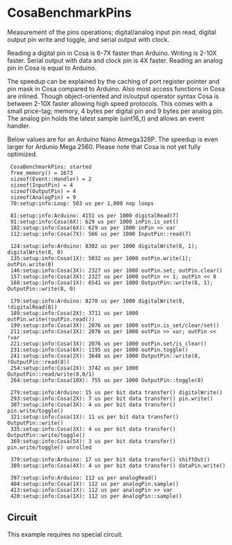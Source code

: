 CosaBenchmarkPins
=================

Measurement of the pins operations; digital/analog input pin read,
digital output pin write and toggle, and serial output with clock. 

Reading a digital pin in Cosa is 6-7X faster than Arduino. Writing is
2-10X faster. Serial output with data and clock pin is 4X faster.
Reading an analog pin in Cosa is equal to Arduino.

The speedup can be explained by the caching of port register pointer
and pin mask in Cosa compared to Arduino. Also most access functions in 
Cosa are inlined. Though object-oriented and in/output operator syntax
Cosa is between 2-10X faster allowing high speed protocols. This comes
with a small price-tag; memory, 4 bytes per digital pin and 9 bytes
per analog pin. The analog pin holds the latest sample (uint16_t) and 
allows an event handler.

Below values are for an Arduino Nano Atmega328P. The speedup is even
larger for Ardunio Mega 2560. Please note that Cosa is not yet fully
optimized. 

     CosaBenchmarkPins: started  
     free_memory() = 1673  
     sizeof(Event::Handler) = 2  
     sizeof(InputPin) = 4  
     sizeof(OutputPin) = 4  
     sizeof(AnalogPin) = 9  
     70:setup:info:Loop: 503 us per 1,000 nop loops  

     81:setup:info:Arduino: 4151 us per 1000 digitalRead(7)  
     91:setup:info:Cosa(6X): 629 us per 1000 inPin.is_set()  
     102:setup:info:Cosa(6X): 629 us per 1000 inPin >> var  
     112:setup:info:Cosa(7X): 566 us per 1000 InputPin::read(7)  

     124:setup:info:Arduino: 8302 us per 1000 digitalWrite(8, 1); digitalWrite(8, 0)  
     135:setup:info:Cosa(1X): 5032 us per 1000 outPin.write(1); outPin.write(0)  
     146:setup:info:Cosa(3X): 2327 us per 1000 outPin.set; outPin.clear()  
     157:setup:info:Cosa(3X): 2327 us per 1000 outPin << 1; outPin << 0  
     168:setup:info:Cosa(1X): 6541 us per 1000 OutputPin::write(8, 1); OutputPin::write(8, 0)  

     179:setup:info:Arduino: 8270 us per 1000 digitalWrite(8, !digitalRead(8))  
     189:setup:info:Cosa(2X): 3711 us per 1000 outPin.write(!outPin.read())  
     199:setup:info:Cosa(3X): 2076 us per 1000 outPin.is_set/clear/set()  
     211:setup:info:Cosa(3X): 2076 us per 1000 outPin >> var; outPin << !var  
     221:setup:info:Cosa(3X): 2076 us per 1000 outPin.set/is_clear()  
     231:setup:info:Cosa(6X): 1195 us per 1000 outPin.toggle()  
     241:setup:info:Cosa(2X): 3648 us per 1000 OutputPin::write(8, !OutputPin::read(8))  
     254:setup:info:Cosa(2X): 3742 us per 1000 OutputPin::read/write(8,0/1)  
     264:setup:info:Cosa(10X): 755 us per 1000 OutputPin::toggle(8)  

     279:setup:info:Arduino: 15 us per bit data transfer() digitalWrite()  
     293:setup:info:Cosa(2X): 7 us per bit data transfer() pin.write()  
     307:setup:info:Cosa(3X): 4 us per bit data transfer() pin.write/toggle()  
     321:setup:info:Cosa(1X): 11 us per bit data transfer() OutputPin::write()  
     335:setup:info:Cosa(3X): 4 us per bit data transfer() OutputPin::write/toggle()  
     369:setup:info:Cosa(5X): 3 us per bit data transfer() pin.write/toggle() unrolled  

     379:setup:info:Arduino: 17 us per bit data transfer() shiftOut()  
     389:setup:info:Cosa(4X): 4 us per bit data transfer() dataPin.write()  

     397:setup:info:Arduino: 112 us per analogRead()  
     404:setup:info:Cosa(1X): 112 us per analogPin.sample()  
     413:setup:info:Cosa(1X): 112 us per analogPin >> var  
     420:setup:info:Cosa(1X): 112 us per AnalogPin::sample()  
	        
Circuit
-------
This example requires no special circuit. 




